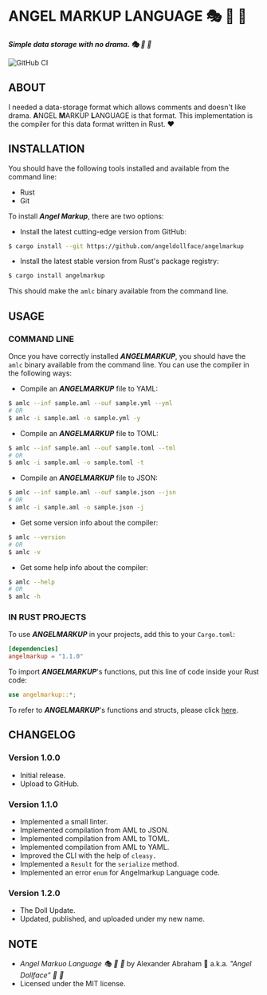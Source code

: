 # ANGEL MARKUP LANGUAGE :performing_arts: :guitar: :ribbon:

***Simple data storage with no drama. :performing_arts: :guitar: :ribbon:***

![GitHub CI](https://github.com/angeldollface/angelmarkup/actions/workflows/rust.yml/badge.svg)

## ABOUT

I needed a data-storage format which allows comments and doesn't like drama. **A**NGEL **M**ARKUP **L**ANGUAGE is that format. This implementation is the compiler for this data format written in Rust. :heart:

## INSTALLATION

You should have the following tools installed and available from the command line:

- Rust
- Git

To install ***Angel Markup***, there are two options:

- Install the latest cutting-edge version from GitHub:

```bash
$ cargo install --git https://github.com/angeldollface/angelmarkup
```

- Install the latest stable version from Rust's package registry:

```bash
$ cargo install angelmarkup
```

This should make the `amlc` binary available from the command line.

## USAGE

### COMMAND LINE

Once you have correctly installed ***ANGELMARKUP***, you should have the `amlc` binary available from the command line.
You can use the compiler in the following ways:

- Compile an ***ANGELMARKUP*** file to YAML:

```bash
$ amlc --inf sample.aml --ouf sample.yml --yml
# OR
$ amlc -i sample.aml -o sample.yml -y
```

- Compile an ***ANGELMARKUP*** file to TOML:

```bash
$ amlc --inf sample.aml --ouf sample.toml --tml
# OR
$ amlc -i sample.aml -o sample.toml -t
```

- Compile an ***ANGELMARKUP*** file to JSON:

```bash
$ amlc --inf sample.aml --ouf sample.json --jsn
# OR
$ amlc -i sample.aml -o sample.json -j
```

- Get some version info about the compiler:

```bash
$ amlc --version
# OR
$ amlc -v
```

- Get some help info about the compiler:

```bash
$ amlc --help
# OR
$ amlc -h
```

### IN RUST PROJECTS

To use ***ANGELMARKUP*** in your projects, add this to your `Cargo.toml`:

```TOML
[dependencies]
angelmarkup = "1.1.0"
```

To import ***ANGELMARKUP***'s functions, put this line of code inside your Rust code:

```Rust
use angelmarkup::*;
```

To refer to ***ANGELMARKUP***'s functions and structs, please click [here](https://github.com/angeldollface/angelmarkup/blob/main/src/lib.rs).

## CHANGELOG

### Version 1.0.0

- Initial release.
- Upload to GitHub.

### Version 1.1.0

- Implemented a small linter.
- Implemented compilation from AML to JSON.
- Implemented compilation from AML to TOML.
- Implemented compilation from AML to YAML.
- Improved the CLI with the help of `cleasy.`
- Implemented a `Result` for the `serialize` method.
- Implemented an error `enum` for Angelmarkup Language code.

### Version 1.2.0

- The Doll Update.
- Updated, published, and uploaded under my new name.

## NOTE

- *Angel Markuo Language :performing_arts: :guitar: :ribbon:* by Alexander Abraham :black_heart: a.k.a. *"Angel Dollface" :dolls: :ribbon:*
- Licensed under the MIT license.
